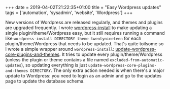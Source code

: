 +++
date = 2019-04-02T21:22:35+01:00
title = "Easy Wordpress updates"
tags = ['automation', 'sysadmin', 'website', 'Wordpress']
+++

New versions of Wordpress are released regularly, and themes and plugins are
upgraded frequently. I wrote
[wordpress-install](/blog/installing_and_upgrading_wordpress_core_plugins_and_themes/)
to make updating a single plugin/theme/Wordpress easy, but it still requires
running a command like `wordpress-install DIRECTORY theme twentynineteen` for
each plugin/theme/Wordpress that needs to be updated. That's quite toilsome so I
wrote a simple wrapper around `wordpress-install`:
[update-wordpress-core-plugins-and-themes](https://github.com/tobinjt/bin/blob/master/update-wordpress-core-plugins-and-themes).
It tries to update every plugin/theme/Wordpress (unless the plugin or theme
contains a file named `excluded-from-automatic-updates`), so updating everything
is just `update-wordpress-core-plugins-and-themes DIRECTORY`. The only extra
action needed is when there's a major update to Wordpress: you need to login as
an admin and go to the updates page to update the database schema.
